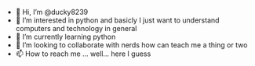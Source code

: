 - 👋 Hi, I’m @ducky8239
- 👀 I’m interested in python and basicly I just want to understand computers and technology in general
- 🌱 I’m currently learning python
- 💞️ I’m looking to collaborate with nerds how can teach me a thing or two
- 📫 How to reach me ... well... here I guess
